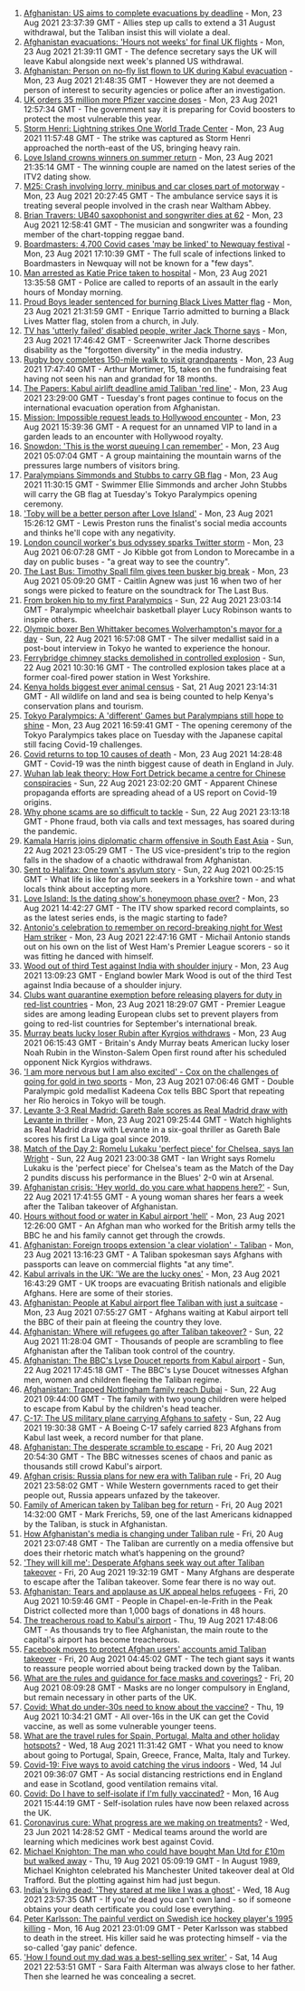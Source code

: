 1. [Afghanistan: US aims to complete evacuations by deadline](https://www.bbc.co.uk/news/world-asia-58310905) - Mon, 23 Aug 2021 23:37:39 GMT - Allies step up calls to extend a 31 August withdrawal, but the Taliban insist this will violate a deal.
2. [Afghanistan evacuations: 'Hours not weeks' for final UK flights](https://www.bbc.co.uk/news/uk-58302734) - Mon, 23 Aug 2021 21:39:11 GMT - The defence secretary says the UK will leave Kabul alongside next week's planned US withdrawal.
3. [Afghanistan: Person on no-fly list flown to UK during Kabul evacuation](https://www.bbc.co.uk/news/uk-58311964) - Mon, 23 Aug 2021 21:48:35 GMT - However they are not deemed a person of interest to security agencies or police after an investigation.
4. [UK orders 35 million more Pfizer vaccine doses](https://www.bbc.co.uk/news/health-58307215) - Mon, 23 Aug 2021 12:57:34 GMT - The government say it is preparing for Covid boosters to protect the most vulnerable this year.
5. [Storm Henri: Lightning strikes One World Trade Center](https://www.bbc.co.uk/news/world-us-canada-58304611) - Mon, 23 Aug 2021 11:57:48 GMT - The strike was captured as Storm Henri approached the north-east of the US, bringing heavy rain.
6. [Love Island crowns winners on summer return](https://www.bbc.co.uk/news/entertainment-arts-58306258) - Mon, 23 Aug 2021 21:35:14 GMT - The winning couple are named on the latest series of the ITV2 dating show.
7. [M25: Crash involving lorry, minibus and car closes part of motorway](https://www.bbc.co.uk/news/uk-england-essex-58312144) - Mon, 23 Aug 2021 20:27:45 GMT - The ambulance service says it is treating several people involved in the crash near Waltham Abbey.
8. [Brian Travers: UB40 saxophonist and songwriter dies at 62](https://www.bbc.co.uk/news/entertainment-arts-58307306) - Mon, 23 Aug 2021 12:58:41 GMT - The musician and songwriter was a founding member of the chart-topping reggae band.
9. [Boardmasters: 4,700 Covid cases 'may be linked' to Newquay festival](https://www.bbc.co.uk/news/uk-england-cornwall-58309660) - Mon, 23 Aug 2021 17:10:39 GMT - The full scale of infections linked to Boardmasters in Newquay will not be known for a "few days".
10. [Man arrested as Katie Price taken to hospital](https://www.bbc.co.uk/news/uk-england-essex-58257403) - Mon, 23 Aug 2021 13:35:58 GMT - Police are called to reports of an assault in the early hours of Monday morning.
11. [Proud Boys leader sentenced for burning Black Lives Matter flag](https://www.bbc.co.uk/news/world-us-canada-58312254) - Mon, 23 Aug 2021 21:31:59 GMT - Enrique Tarrio admitted to burning a Black Lives Matter flag, stolen from a church, in July.
12. [TV has 'utterly failed' disabled people, writer Jack Thorne says](https://www.bbc.co.uk/news/entertainment-arts-58308700) - Mon, 23 Aug 2021 17:46:42 GMT - Screenwriter Jack Thorne describes disability as the "forgotten diversity" in the media industry.
13. [Rugby boy completes 150-mile walk to visit grandparents](https://www.bbc.co.uk/news/uk-england-coventry-warwickshire-58308921) - Mon, 23 Aug 2021 17:47:40 GMT - Arthur Mortimer, 15, takes on the fundraising feat having not seen his nan and grandad for 18 months.
14. [The Papers: Kabul airlift deadline amid Taliban 'red line'](https://www.bbc.co.uk/news/blogs-the-papers-58312185) - Mon, 23 Aug 2021 23:29:00 GMT - Tuesday's front pages continue to focus on the international evacuation operation from Afghanistan.
15. [Mission: Impossible request leads to Hollywood encounter](https://www.bbc.co.uk/news/uk-england-birmingham-58305506) - Mon, 23 Aug 2021 15:39:36 GMT - A request for an unnamed VIP to land in a garden leads to an encounter with Hollywood royalty.
16. [Snowdon: 'This is the worst queuing I can remember'](https://www.bbc.co.uk/news/uk-wales-58284171) - Mon, 23 Aug 2021 05:07:04 GMT - A group maintaining the mountain warns of the pressures large numbers of visitors bring.
17. [Paralympians Simmonds and Stubbs to carry GB flag](https://www.bbc.co.uk/sport/disability-sport/58303759) - Mon, 23 Aug 2021 11:30:15 GMT - Swimmer Ellie Simmonds and archer John Stubbs will carry the GB flag at Tuesday's Tokyo Paralympics opening ceremony.
18. ['Toby will be a better person after Love Island'](https://www.bbc.co.uk/news/newsbeat-58306928) - Mon, 23 Aug 2021 15:26:12 GMT - Lewis Preston runs the finalist's social media accounts and thinks he'll cope with any negativity.
19. [London council worker's bus odyssey sparks Twitter storm](https://www.bbc.co.uk/news/uk-england-london-58297172) - Mon, 23 Aug 2021 06:07:28 GMT - Jo Kibble got from London to Morecambe in a day on public buses - "a great way to see the country".
20. [The Last Bus: Timothy Spall film gives teen busker big break](https://www.bbc.co.uk/news/uk-scotland-58297986) - Mon, 23 Aug 2021 05:09:20 GMT - Caitlin Agnew was just 16 when two of her songs were picked to feature on the soundtrack for The Last Bus.
21. [From broken hip to my first Paralympics](https://www.bbc.co.uk/news/uk-england-leicestershire-58273615) - Sun, 22 Aug 2021 23:03:14 GMT - Paralympic wheelchair basketball player Lucy Robinson wants to inspire others.
22. [Olympic boxer Ben Whittaker becomes Wolverhampton's mayor for a day](https://www.bbc.co.uk/news/uk-england-birmingham-58299944) - Sun, 22 Aug 2021 16:57:08 GMT - The silver medallist said in a post-bout interview in Tokyo he wanted to experience the honour.
23. [Ferrybridge chimney stacks demolished in controlled explosion](https://www.bbc.co.uk/news/uk-england-leeds-58297602) - Sun, 22 Aug 2021 10:30:16 GMT - The controlled explosion takes place at a former coal-fired power station in West Yorkshire.
24. [Kenya holds biggest ever animal census](https://www.bbc.co.uk/news/world-africa-58281212) - Sat, 21 Aug 2021 23:14:31 GMT - All wildlife on land and sea is being counted to help Kenya's conservation plans and tourism.
25. [Tokyo Paralympics: A 'different' Games but Paralympians still hope to shine](https://www.bbc.co.uk/sport/disability-sport/58306545) - Mon, 23 Aug 2021 16:59:41 GMT - The opening ceremony of the Tokyo Paralympics takes place on Tuesday with the Japanese capital still facing Covid-19 challenges.
26. [Covid returns to top 10 causes of death](https://www.bbc.co.uk/news/58305191) - Mon, 23 Aug 2021 14:28:48 GMT - Covid-19 was the ninth biggest cause of death in England in July.
27. [Wuhan lab leak theory: How Fort Detrick became a centre for Chinese conspiracies](https://www.bbc.co.uk/news/world-us-canada-58273322) - Sun, 22 Aug 2021 23:02:20 GMT - Apparent Chinese propaganda efforts are spreading ahead of a US report on Covid-19 origins.
28. [Why phone scams are so difficult to tackle](https://www.bbc.co.uk/news/business-58254354) - Sun, 22 Aug 2021 23:13:18 GMT - Phone fraud, both via calls and text messages, has soared during the pandemic.
29. [Kamala Harris joins diplomatic charm offensive in South East Asia](https://www.bbc.co.uk/news/world-asia-58277226) - Sun, 22 Aug 2021 23:05:29 GMT - The US vice-president's trip to the region falls in the shadow of a chaotic withdrawal from Afghanistan.
30. [Sent to Halifax: One town's asylum story](https://www.bbc.co.uk/news/uk-politics-58270841) - Sun, 22 Aug 2021 00:25:15 GMT - What life is like for asylum seekers in a Yorkshire town - and what locals think about accepting more.
31. [Love Island: Is the dating show's honeymoon phase over?](https://www.bbc.co.uk/news/entertainment-arts-58270729) - Mon, 23 Aug 2021 14:42:27 GMT - The ITV show sparked record complaints, so as the latest series ends, is the magic starting to fade?
32. [Antonio's celebration to remember on record-breaking night for West Ham striker](https://www.bbc.co.uk/sport/football/58312266) - Mon, 23 Aug 2021 22:47:16 GMT - Michail Antonio stands out on his own on the list of West Ham's Premier League scorers - so it was fitting he danced with himself.
33. [Wood out of third Test against India with shoulder injury](https://www.bbc.co.uk/sport/cricket/58303560) - Mon, 23 Aug 2021 13:09:23 GMT - England bowler Mark Wood is out of the third Test against India because of a shoulder injury.
34. [Clubs want quarantine exemption before releasing players for duty in red-list countries](https://www.bbc.co.uk/sport/football/58310362) - Mon, 23 Aug 2021 18:29:07 GMT - Premier League sides are among leading European clubs set to prevent players from going to red-list countries for September's international break.
35. [Murray beats lucky loser Rubin after Kyrgios withdraws](https://www.bbc.co.uk/sport/tennis/58302495) - Mon, 23 Aug 2021 06:15:43 GMT - Britain's Andy Murray beats American lucky loser Noah Rubin in the Winston-Salem Open first round after his scheduled opponent Nick Kyrgios withdraws.
36. ['I am more nervous but I am also excited' - Cox on the challenges of going for gold in two sports](https://www.bbc.co.uk/sport/disability-sport/58256947) - Mon, 23 Aug 2021 07:06:46 GMT - Double Paralympic gold medallist Kadeena Cox tells BBC Sport that repeating her Rio heroics in Tokyo will be tough.
37. [Levante 3-3 Real Madrid: Gareth Bale scores as Real Madrid draw with Levante in thriller](https://www.bbc.co.uk/sport/av/football/58304954) - Mon, 23 Aug 2021 09:25:44 GMT - Watch highlights as Real Madrid draw with Levante in a six-goal thriller as Gareth Bale scores his first La Liga goal since 2019.
38. [Match of the Day 2: Romelu Lukaku 'perfect piece' for Chelsea, says Ian Wright](https://www.bbc.co.uk/sport/av/football/58301213) - Sun, 22 Aug 2021 23:00:38 GMT - Ian Wright says Romelu Lukaku is the 'perfect piece' for Chelsea's team as the Match of the Day 2 pundits discuss his performance in the Blues' 2-0 win at Arsenal.
39. [Afghanistan crisis: 'Hey world, do you care what happens here?'](https://www.bbc.co.uk/news/world-asia-58297623) - Sun, 22 Aug 2021 17:41:55 GMT - A young woman shares her fears a week after the Taliban takeover of Afghanistan.
40. [Hours without food or water in Kabul airport 'hell'](https://www.bbc.co.uk/news/uk-58305040) - Mon, 23 Aug 2021 12:26:00 GMT - An Afghan man who worked for the British army tells the BBC he and his family cannot get through the crowds.
41. [Afghanistan: Foreign troops extension 'a clear violation' - Taliban](https://www.bbc.co.uk/news/world-asia-58307188) - Mon, 23 Aug 2021 13:16:23 GMT - A Taliban spokesman says Afghans with passports can leave on commercial flights "at any time".
42. [Kabul arrivals in the UK: 'We are the lucky ones'](https://www.bbc.co.uk/news/uk-58305464) - Mon, 23 Aug 2021 16:43:29 GMT - UK troops are evacuating British nationals and eligible Afghans. Here are some of their stories.
43. [Afghanistan: People at Kabul airport flee Taliban with just a suitcase](https://www.bbc.co.uk/news/world-asia-58300386) - Mon, 23 Aug 2021 07:55:27 GMT - Afghans waiting at Kabul airport tell the BBC of their pain at fleeing the country they love.
44. [Afghanistan: Where will refugees go after Taliban takeover?](https://www.bbc.co.uk/news/world-asia-58283177) - Sun, 22 Aug 2021 11:28:04 GMT - Thousands of people are scrambling to flee Afghanistan after the Taliban took control of the country.
45. [Afghanistan: The BBC's Lyse Doucet reports from Kabul airport](https://www.bbc.co.uk/news/world-asia-58300416) - Sun, 22 Aug 2021 17:45:18 GMT - The BBC's Lyse Doucet witnesses Afghan men, women and children fleeing the Taliban regime.
46. [Afghanistan: Trapped Nottingham family reach Dubai](https://www.bbc.co.uk/news/uk-england-nottinghamshire-58293789) - Sun, 22 Aug 2021 09:44:00 GMT - The family with two young children were helped to escape from Kabul by the children's head teacher.
47. [C-17: The US military plane carrying Afghans to safety](https://www.bbc.co.uk/news/world-asia-58297899) - Sun, 22 Aug 2021 19:30:38 GMT - A Boeing C-17 safely carried 823 Afghans from Kabul last week, a record number for that plane.
48. [Afghanistan: The desperate scramble to escape](https://www.bbc.co.uk/news/world-asia-58286000) - Fri, 20 Aug 2021 20:54:30 GMT - The BBC witnesses scenes of chaos and panic as thousands still crowd Kabul's airport.
49. [Afghan crisis: Russia plans for new era with Taliban rule](https://www.bbc.co.uk/news/world-europe-58265934) - Fri, 20 Aug 2021 23:58:02 GMT - While Western governments raced to get their people out, Russia appears unfazed by the takeover.
50. [Family of American taken by Taliban beg for return](https://www.bbc.co.uk/news/world-us-canada-58276062) - Fri, 20 Aug 2021 14:32:00 GMT - Mark Frerichs, 59, one of the last Americans kidnapped by the Taliban, is stuck in Afghanistan.
51. [How Afghanistan's media is changing under Taliban rule](https://www.bbc.co.uk/news/world-asia-58273011) - Fri, 20 Aug 2021 23:07:48 GMT - The Taliban are currently on a media offensive but does their rhetoric match what’s happening on the ground?
52. ['They will kill me': Desperate Afghans seek way out after Taliban takeover](https://www.bbc.co.uk/news/world-asia-58286372) - Fri, 20 Aug 2021 19:32:19 GMT - Many Afghans are desperate to escape after the Taliban takeover. Some fear there is no way out.
53. [Afghanistan: Tears and applause as UK appeal helps refugees](https://www.bbc.co.uk/news/uk-58281203) - Fri, 20 Aug 2021 10:59:46 GMT - People in Chapel-en-le-Frith in the Peak District collected more than 1,000 bags of donations in 48 hours.
54. [The treacherous road to Kabul's airport](https://www.bbc.co.uk/news/world-asia-58271517) - Thu, 19 Aug 2021 17:48:06 GMT - As thousands try to flee Afghanistan, the main route to the capital's airport has become treacherous.
55. [Facebook moves to protect Afghan users' accounts amid Taliban takeover](https://www.bbc.co.uk/news/technology-58277175) - Fri, 20 Aug 2021 04:45:02 GMT - The tech giant says it wants to reassure people worried about being tracked down by the Taliban.
56. [What are the rules and guidance for face masks and coverings?](https://www.bbc.co.uk/news/health-51205344) - Fri, 20 Aug 2021 08:09:28 GMT - Masks are no longer compulsory in England, but remain necessary in other parts of the UK.
57. [Covid: What do under-30s need to know about the vaccine?](https://www.bbc.co.uk/news/health-57273875) - Thu, 19 Aug 2021 10:34:21 GMT - All over-16s in the UK can get the Covid vaccine, as well as some vulnerable younger teens.
58. [What are the travel rules for Spain, Portugal, Malta and other holiday hotspots?](https://www.bbc.co.uk/news/explainers-56997931) - Wed, 18 Aug 2021 11:31:42 GMT - What you need to know about going to Portugal, Spain, Greece, France, Malta, Italy and Turkey.
59. [Covid-19: Five ways to avoid catching the virus indoors](https://www.bbc.co.uk/news/explainers-53917432) - Wed, 14 Jul 2021 09:36:07 GMT - As social distancing restrictions end in England and ease in Scotland, good ventilation remains vital.
60. [Covid: Do I have to self-isolate if I'm fully vaccinated?](https://www.bbc.co.uk/news/explainers-54239922) - Mon, 16 Aug 2021 15:44:19 GMT - Self-isolation rules have now been relaxed across the UK.
61. [Coronavirus cure: What progress are we making on treatments?](https://www.bbc.co.uk/news/health-52354520) - Wed, 23 Jun 2021 14:28:52 GMT - Medical teams around the world are learning which medicines work best against Covid.
62. [Michael Knighton: The man who could have bought Man Utd for £10m but walked away](https://www.bbc.co.uk/sport/football/58233755) - Thu, 19 Aug 2021 05:09:19 GMT - In August 1989, Michael Knighton celebrated his Manchester United takeover deal at Old Trafford. But the plotting against him had just begun.
63. [India's living dead: 'They stared at me like I was a ghost'](https://www.bbc.co.uk/news/stories-58259497) - Wed, 18 Aug 2021 23:57:35 GMT - If you're dead you can't own land - so if someone obtains your death certificate you could lose everything.
64. [Peter Karlsson: The painful verdict on Swedish ice hockey player's 1995 killing](https://www.bbc.co.uk/sport/ice-hockey/58101549) - Mon, 16 Aug 2021 23:01:09 GMT - Peter Karlsson was stabbed to death in the street. His killer said he was protecting himself - via the so-called 'gay panic' defence.
65. ['How I found out my dad was a best-selling sex writer'](https://www.bbc.co.uk/news/stories-58171940) - Sat, 14 Aug 2021 22:53:51 GMT - Sara Faith Alterman was always close to her father. Then she learned he was concealing a secret.
